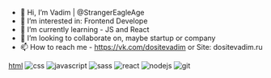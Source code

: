 - 👋 Hi, I’m Vadim | @StrangerEagleAge
- 👀 I’m interested in: Frontend Develope
- 🌱 I’m currently learning - JS and React
- 💞️ I’m looking to collaborate on, maybe startup or company
- 📫 How to reach me - https://vk.com/dositevadim or Site: dositevadim.ru

  

[html](https://github.com/StrangerEagleAge/StrangerEagleAge/assets/60423807/5e3fa567-9fad-458b-a7d4-dbbe43f053ab)
  ![css](https://github.com/StrangerEagleAge/StrangerEagleAge/assets/60423807/e5d2dbb4-f1e4-4a26-a325-9f464adabc1d)
![javascript](https://github.com/StrangerEagleAge/StrangerEagleAge/assets/60423807/89eea604-184b-4c64-87a2-36bd498fb344)
![sass](https://github.com/StrangerEagleAge/StrangerEagleAge/assets/60423807/235c87c4-f616-4696-b0db-0dbbf8534e62)
![react](https://github.com/StrangerEagleAge/StrangerEagleAge/assets/60423807/450f150e-da2b-4f48-b964-14f91c331c9c)
![nodejs](https://github.com/StrangerEagleAge/StrangerEagleAge/assets/60423807/c712c53c-1650-4771-bcec-72adfcba26a3)
![git](https://github.com/StrangerEagleAge/StrangerEagleAge/assets/60423807/51f44c05-8368-402f-ab5b-882cee45db5b)




<!---
StrangerEagleAge/StrangerEagleAge is a ✨ special ✨ repository because its `README.md` (this file) appears on your GitHub profile.
You can click the Preview link to take a look at your changes.
--->
